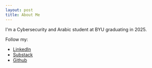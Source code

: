```yaml
---
layout: post
title: About Me
---
```


I'm a Cybersecurity and Arabic student at BYU graduating in 2025. 

Follow my:

- [LinkedIn](https://www.linkedin.com/in/jake-mullins-710160206/)
- [Substack](https://jakemullins.substack.com/)
- [Github](https://github.com/jake-mullins)
